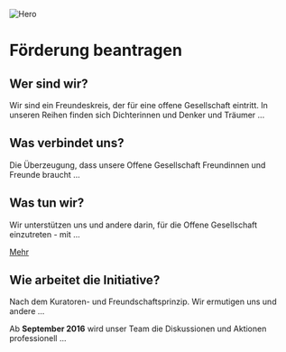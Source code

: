 ![Hero](faciliation/hero.jpg)

# Förderung beantragen

## Wer sind wir?

Wir sind ein Freundeskreis, der für eine offene Gesellschaft eintritt.
In unseren Reihen finden sich Dichterinnen und Denker und Träumer ...

## Was verbindet uns?

Die Überzeugung, dass unsere Offene Gesellschaft Freundinnen und Freunde braucht ...


## Was tun wir?

Wir unterstützen uns und andere darin, für die Offene Gesellschaft einzutreten - mit ...

[Mehr](#)

## Wie arbeitet die Initiative?

Nach dem Kuratoren- und Freundschaftsprinzip.
Wir ermutigen uns und andere ...

Ab **September 2016** wird unser Team die Diskussionen und Aktionen professionell ...

